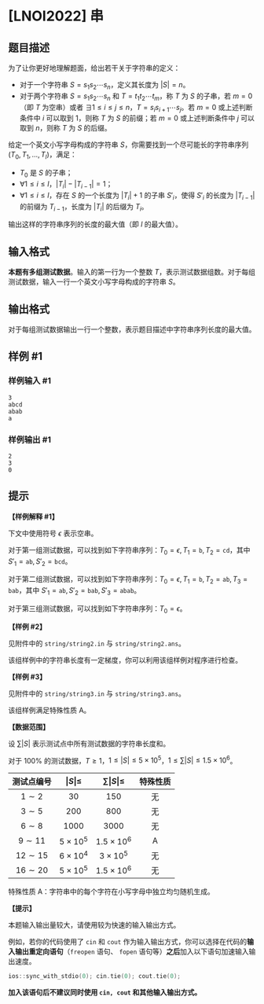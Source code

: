 # [LNOI2022] 串

## 题目描述

为了让你更好地理解题面，给出若干关于字符串的定义：

- 对于一个字符串 $S = s_1 s_2 \cdots s_n$，定义其长度为 $\lvert S \rvert = n$。
- 对于两个字符串 $S = s_1 s_2 \cdots s_n$ 和 $T = t_1 t_2 \cdots t_m$，称 $T$ 为 $S$ 的子串，若 $m = 0$（即 $T$ 为空串）或者 $\exists 1 \le i \le j \le n$，$T = s_i s_{i + 1} \cdots s_j$。若 $m = 0$ 或上述判断条件中 $i$ 可以取到 $1$，则称 $T$ 为 $S$ 的前缀；若 $m = 0$ 或上述判断条件中 $j$ 可以取到 $n$，则称 $T$ 为 $S$ 的后缀。

给定一个英文小写字母构成的字符串 $S$，你需要找到一个尽可能长的字符串序列 $(T_0, T_1, \ldots, T_l)$，满足：

- $T_0$ 是 $S$ 的子串；
- $\forall 1 \le i \le l$，$\lvert T_i \rvert - \lvert T_{i - 1} \rvert = 1$；
- $\forall 1 \le i \le l$，存在 $S$ 的一个长度为 $\lvert T_i \rvert + 1$ 的子串 $S'_i$，使得 $S'_i$ 的长度为 $\lvert T_{i - 1} \rvert$ 的前缀为 $T_{i - 1}$，长度为 $\lvert T_i \rvert$ 的后缀为 $T_i$。

输出这样的字符串序列的长度的最大值（即 $l$ 的最大值）。

## 输入格式

**本题有多组测试数据**。输入的第一行为一个整数 $T$，表示测试数据组数。对于每组测试数据，输入一行一个英文小写字母构成的字符串 $S$。

## 输出格式

对于每组测试数据输出一行一个整数，表示题目描述中字符串序列长度的最大值。

## 样例 #1

### 样例输入 #1
```
3
abcd
abab
a
```

### 样例输出 #1

```
2
3
0
```

## 提示

**【样例解释 \#1】**

下文中使用符号 $\epsilon$ 表示空串。

对于第一组测试数据，可以找到如下字符串序列：$T_0 = \epsilon, T_1 = \texttt{b}, T_2 = \texttt{cd}$，其中 $S'_1 = \texttt{ab}, S'_2 = \texttt{bcd}$。

对于第二组测试数据，可以找到如下字符串序列：$T_0 = \epsilon, T_1 = \texttt{b}, T_2 = \texttt{ab}, T_3 = \texttt{bab}$，其中 $S'_1 = \texttt{ab}, S'_2 = \texttt{bab}, S'_3 = \texttt{abab}$。

对于第三组测试数据，可以找到如下字符串序列：$T_0 = \epsilon$。

**【样例 \#2】**

见附件中的 `string/string2.in` 与 `string/string2.ans`。

该组样例中的字符串长度有一定梯度，你可以利用该组样例对程序进行检查。

**【样例 \#3】**

见附件中的 `string/string3.in` 与 `string/string3.ans`。

该组样例满足特殊性质 A。

**【数据范围】**

设 $\sum |S|$ 表示测试点中所有测试数据的字符串长度和。

对于 $100 \%$ 的测试数据，$T \ge 1$，$1 \le \lvert S \rvert \le 5 \times {10}^5$，$1 \le \sum \lvert S \rvert \le 1.5 \times {10}^6$。

| 测试点编号 | $\lvert S \rvert \le$ | $\sum \lvert S \rvert \le$ | 特殊性质 |
|:-:|:-:|:-:|:-:|
| $1 \sim 2$ | $30$ | $150$ | 无 |
| $3 \sim 5$ | $200$ | $800$ | 无 |
| $6 \sim 8$ | $1000$ | $3000$ | 无 |
| $9 \sim 11$ | $5 \times {10}^5$ | $1.5 \times {10}^6$ | A |
| $12 \sim 15$ | $6 \times {10}^4$ | $3 \times {10}^5$ | 无 |
| $16 \sim 20$ | $5 \times {10}^5$ | $1.5 \times {10}^6$ | 无 |

特殊性质 A：字符串中的每个字符在小写字母中独立均匀随机生成。

**【提示】**

本题输入输出量较大，请使用较为快速的输入输出方式。

例如，若你的代码使用了 `cin` 和 `cout` 作为输入输出方式，你可以选择在代码的**输入输出重定向语句**（`freopen` 语句、 `fopen` 语句等）**之后**加入以下语句加速输入输出速度。

```cpp
ios::sync_with_stdio(0); cin.tie(0); cout.tie(0);
```

**加入该语句后不建议同时使用 `cin, cout` 和其他输入输出方式。**
